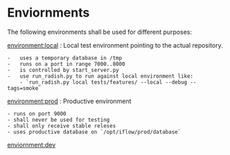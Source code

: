 # Enviornments

The following environments shall be used for different purposes:

<environment:local>
:   Local test environment pointing to the actual repository.

    -   uses a temporary database in /tmp
    -   runs on a port in range 7000..8000
    -   is controlled by start_server.py
    -   use run_radish.py to run against local environment like:
        - `run_radish.py local tests/features/ --local --debug --tags=smoke`

<environment:prod>
:   Productive environment

    - runs on port 9000
    - shall never be used for testing
    - shall only receive stable releses
    - uses productive database on `/opt/iflow/prod/database`

<enviornment:dev>
